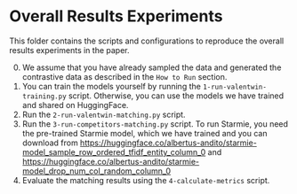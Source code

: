 # Overall Results Experiments

This folder contains the scripts and configurations to reproduce the overall results experiments in the paper.

0. We assume that you have already sampled the data and generated the contrastive data as described in the `How to Run` section.
1. You can train the models yourself by running the `1-run-valentwin-training.py` script. Otherwise, you can use the models we have trained and shared on HuggingFace.
2. Run the `2-run-valentwin-matching.py` script.
3. Run the `3-run-competitors-matching.py` script. To run Starmie, you need the pre-trained Starmie model, which we have trained and you can download from https://huggingface.co/albertus-andito/starmie-model_sample_row_ordered_tfidf_entity_column_0 and https://huggingface.co/albertus-andito/starmie-model_drop_num_col_random_column_0
4. Evaluate the matching results using the `4-calculate-metrics` script.